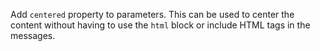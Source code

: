 Add `centered` property to parameters. This can be used to center the content without having to use
the `html` block or include HTML tags in the messages.
